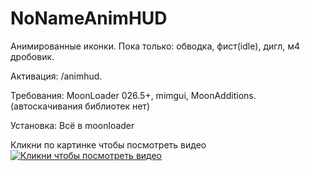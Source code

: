 # NoNameAnimHUD
Анимированные иконки. Пока только: обводка, фист(idle), дигл, м4 дробовик.

Активация: /animhud.

Требования: MoonLoader 026.5+, mimgui, MoonAdditions. (автоскачивания библиотек нет)

Установка: Всё в moonloader

Кликни по картинке чтобы посмотреть видео
[![Кликни чтобы посмотреть видео](https://i.yapx.ru/Nqj6k.png)](https://www.youtube.com/watch?v=raEmaihBWgM "NoNameAnimHud 0.1beta")
